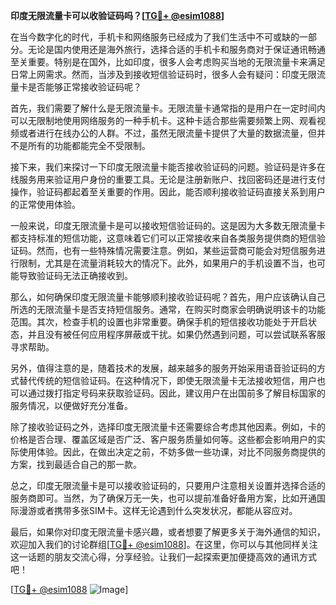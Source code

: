 **印度无限流量卡可以收验证码吗？[[TG💪+ @esim1088](https://t.me/s/esim1088)]**

在当今数字化的时代，手机卡和网络服务已经成为了我们生活中不可或缺的一部分。无论是国内使用还是海外旅行，选择合适的手机卡和服务商对于保证通讯畅通至关重要。特别是在国外，比如印度，很多人会考虑购买当地的无限流量卡来满足日常上网需求。然而，当涉及到接收短信验证码时，很多人会有疑问：印度无限流量卡是否能够正常接收验证码呢？

首先，我们需要了解什么是无限流量卡。无限流量卡通常指的是用户在一定时间内可以无限制地使用网络服务的一种手机卡。这种卡适合那些需要频繁上网、观看视频或者进行在线办公的人群。不过，虽然无限流量卡提供了大量的数据流量，但并不是所有的功能都能完全不受限制。

接下来，我们来探讨一下印度无限流量卡能否接收验证码的问题。验证码是许多在线服务用来验证用户身份的重要工具。无论是注册新账户、找回密码还是进行支付操作，验证码都起着至关重要的作用。因此，能否顺利接收验证码直接关系到用户的正常使用体验。

一般来说，印度无限流量卡是可以接收短信验证码的。这是因为大多数无限流量卡都支持标准的短信功能，这意味着它们可以正常接收来自各类服务提供商的短信验证码。然而，也有一些特殊情况需要注意。例如，某些运营商可能会对短信服务进行限制，尤其是在流量消耗较大的情况下。此外，如果用户的手机设置不当，也可能导致验证码无法正确接收到。

那么，如何确保印度无限流量卡能够顺利接收验证码呢？首先，用户应该确认自己所选的无限流量卡是否支持短信服务。通常，在购买时商家会明确说明该卡的功能范围。其次，检查手机的设置也非常重要。确保手机的短信接收功能处于开启状态，并且没有被任何应用程序屏蔽或干扰。如果仍然遇到问题，可以尝试联系客服寻求帮助。

另外，值得注意的是，随着技术的发展，越来越多的服务开始采用语音验证码的方式替代传统的短信验证码。在这种情况下，即使无限流量卡无法接收短信，用户也可以通过拨打指定号码来获取验证码。因此，建议用户在出国前多了解目标国家的服务情况，以便做好充分准备。

除了接收验证码之外，选择印度无限流量卡还需要综合考虑其他因素。例如，卡的价格是否合理、覆盖区域是否广泛、客户服务质量如何等。这些都会影响用户的实际使用体验。因此，在做出决定之前，不妨多做一些功课，对比不同服务商提供的方案，找到最适合自己的那一款。

总之，印度无限流量卡是可以接收验证码的，只要用户注意相关设置并选择合适的服务商即可。当然，为了确保万无一失，也可以提前准备好备用方案，比如开通国际漫游或者携带多张SIM卡。这样无论遇到什么突发状况，都能从容应对。

最后，如果你对印度无限流量卡感兴趣，或者想要了解更多关于海外通信的知识，欢迎加入我们的讨论群组[[TG💪+ @esim1088](https://t.me/s/esim1088)]。在这里，你可以与其他同样关注这一话题的朋友交流心得，分享经验。让我们一起探索更加便捷高效的通讯方式吧！

[[TG💪+ @esim1088](https://t.me/s/esim1088) ![Image](https://i.postimg.cc/4NQfJmqS/Snipaste-2025-05-13-00-14-12.png)]